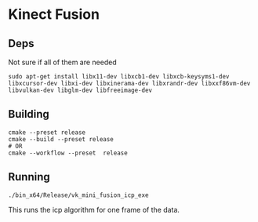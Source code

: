 # Kinect Fusion

## Deps
Not sure if all of them are needed
```
sudo apt-get install libx11-dev libxcb1-dev libxcb-keysyms1-dev libxcursor-dev libxi-dev libxinerama-dev libxrandr-dev libxxf86vm-dev libvulkan-dev libglm-dev libfreeimage-dev
```

## Building
```
cmake --preset release
cmake --build --preset release
# OR
cmake --workflow --preset  release
```

## Running

```
./bin_x64/Release/vk_mini_fusion_icp_exe
```

This runs the icp algorithm for one frame of the data.